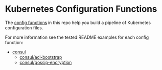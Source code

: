 [config-functions]: https://github.com/kubernetes-sigs/kustomize/blob/283ec677ee8c0a976e7defb539d3c55d390278a4/cmd/config/docs/api-conventions/functions-spec.md

# Kubernetes Configuration Functions

The [config functions][config-functions] in this repo help you build a pipeline
of Kubernetes configuration files.

For more information see the tested README examples for each config function:
- [consul](/consul)
  - [consul/acl-bootstrap](/consul/acl-bootstrap)
  - [consul/gossip-encryption](/consul/gossip-encryption)
